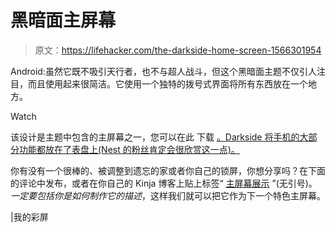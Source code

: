 # 黑暗面主屏幕

> 原文：<https://lifehacker.com/the-darkside-home-screen-1566301954>

Android:虽然它既不吸引天行者，也不与超人战斗，但这个黑暗面主题不仅引人注目，而且使用起来很简洁。它使用一个独特的拨号式界面将所有东西放在一个地方。

Watch

该设计是主题中包含的主屏幕之一，您可以在此 下载 [。Darkside 将手机的大部分功能都放在了表盘上(Nest 的粉丝肯定会很欣赏这一点)。](https://play.google.com/store/apps/details?id=com.mycolorscreen.themer)

你有没有一个很棒的、被调整到遗忘的家或者你自己的锁屏，你想分享吗？在下面的评论中发布，或者在你自己的 Kinja 博客上贴上标签“ [主屏幕展示](http://kinja.com/tag/homescreenshowcase) ”(无引号)。*一定要包括你是如何制作它的描述*，这样我们就可以把它作为下一个特色主屏幕。

|我的彩屏